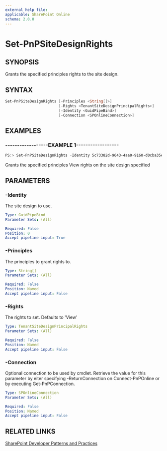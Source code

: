 ```yaml
---
external help file:
applicable: SharePoint Online
schema: 2.0.0
---
```

# Set-PnPSiteDesignRights

## SYNOPSIS
Grants the specified principles rights to the site design.

## SYNTAX 

```powershell
Set-PnPSiteDesignRights [-Principles <String[]>]
                        [-Rights <TenantSiteDesignPrincipalRights>]
                        [-Identity <GuidPipeBind>]
                        [-Connection <SPOnlineConnection>]
```

## EXAMPLES

### ------------------EXAMPLE 1------------------
```powershell
PS:> Set-PnPSiteDesignRights -Identity 5c73382d-9643-4aa0-9160-d0cba35e40fd -Principles "myuser@mydomain.com","myotheruser@mydomain.com"
```

Grants the specified principles View rights on the site design specified

## PARAMETERS

### -Identity
The site design to use.

```yaml
Type: GuidPipeBind
Parameter Sets: (All)

Required: False
Position: 0
Accept pipeline input: True
```

### -Principles
The principles to grant rights to.

```yaml
Type: String[]
Parameter Sets: (All)

Required: False
Position: Named
Accept pipeline input: False
```

### -Rights
The rights to set. Defaults to 'View'

```yaml
Type: TenantSiteDesignPrincipalRights
Parameter Sets: (All)

Required: False
Position: Named
Accept pipeline input: False
```

### -Connection
Optional connection to be used by cmdlet. Retrieve the value for this parameter by eiter specifying -ReturnConnection on Connect-PnPOnline or by executing Get-PnPConnection.

```yaml
Type: SPOnlineConnection
Parameter Sets: (All)

Required: False
Position: Named
Accept pipeline input: False
```

## RELATED LINKS

[SharePoint Developer Patterns and Practices](http://aka.ms/sppnp)